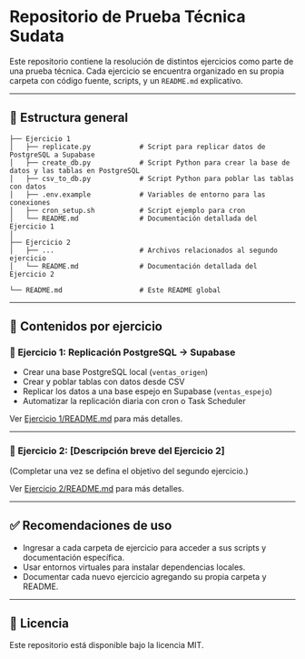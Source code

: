 # Repositorio de Prueba Técnica Sudata

Este repositorio contiene la resolución de distintos ejercicios como parte de una prueba técnica. Cada ejercicio se encuentra organizado en su propia carpeta con código fuente, scripts, y un `README.md` explicativo.

---

## 📁 Estructura general

```text
├── Ejercicio 1
│   ├── replicate.py            # Script para replicar datos de PostgreSQL a Supabase
│   ├── create_db.py            # Script Python para crear la base de datos y las tablas en PostgreSQL
│   ├── csv_to_db.py            # Script Python para poblar las tablas con datos
│   ├── .env.example            # Variables de entorno para las conexiones
│   ├── cron_setup.sh           # Script ejemplo para cron
│   └── README.md               # Documentación detallada del Ejercicio 1
│
├── Ejercicio 2
│   ├── ...                     # Archivos relacionados al segundo ejercicio
│   └── README.md               # Documentación detallada del Ejercicio 2

└── README.md                   # Este README global
```

---

## 📌 Contenidos por ejercicio

### 🔹 Ejercicio 1: Replicación PostgreSQL → Supabase

* Crear una base PostgreSQL local (`ventas_origen`)
* Crear y poblar tablas con datos desde CSV
* Replicar los datos a una base espejo en Supabase (`ventas_espejo`)
* Automatizar la replicación diaria con cron o Task Scheduler

Ver [Ejercicio 1/README.md](Ejercicio%201/README.md) para más detalles.

---

### 🔹 Ejercicio 2: \[Descripción breve del Ejercicio 2]

(Completar una vez se defina el objetivo del segundo ejercicio.)

Ver [Ejercicio 2/README.md](Ejercicio%202/README.md) para más detalles.

---

## ✅ Recomendaciones de uso

* Ingresar a cada carpeta de ejercicio para acceder a sus scripts y documentación específica.
* Usar entornos virtuales para instalar dependencias locales.
* Documentar cada nuevo ejercicio agregando su propia carpeta y README.

---

## 📄 Licencia

Este repositorio está disponible bajo la licencia MIT.
